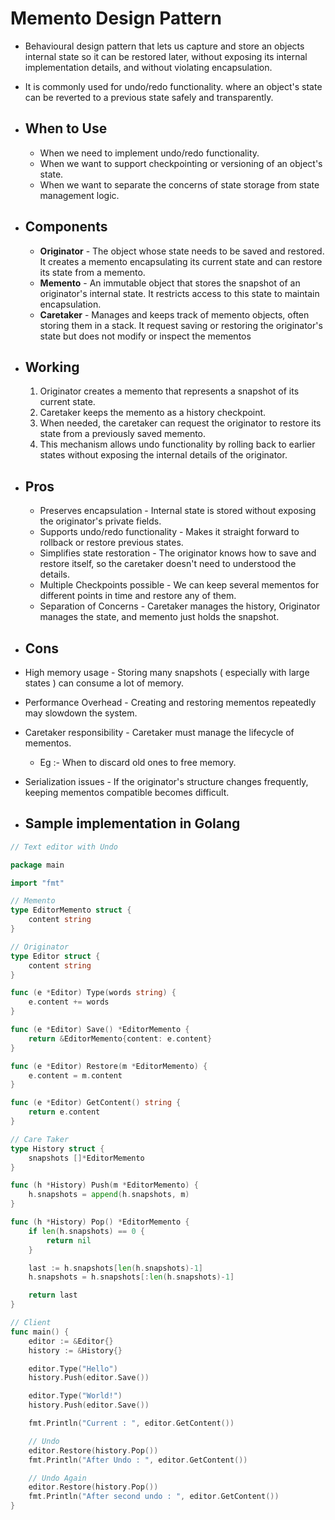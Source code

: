 # Memento Design Pattern
- Behavioural design pattern that lets us capture and store an objects internal state so it can be restored later, without exposing its internal implementation details, and without violating encapsulation.
- It is commonly used for undo/redo functionality. where an object's state can be reverted to a previous state safely and transparently.

- ## When to Use
	- When we need to implement undo/redo functionality.
	- When we want to support checkpointing or versioning of an object's state.
	- When we want to separate the concerns of state storage from state management logic.

- ## Components
	- **Originator** - The object whose state needs to be saved and restored. It creates a memento encapsulating its current state and can restore its state from a memento.
	- **Memento** - An immutable object that stores the snapshot of an originator's internal state. It restricts access to this state to maintain encapsulation.
	- **Caretaker** - Manages and keeps track of memento objects, often storing them in a stack. It request saving or restoring the originator's state but does not modify or inspect the mementos

- ## Working
	1. Originator creates a memento that represents a snapshot of its current state.
	2. Caretaker keeps the memento as a history checkpoint.
	3. When needed, the caretaker can request the originator to restore its state from a previously saved memento.
	4. This mechanism allows undo functionality by rolling back to earlier states without exposing the internal details of the originator.

- ## Pros
	- Preserves encapsulation - Internal state is stored without exposing the originator's private fields.
	- Supports undo/redo functionality - Makes it straight forward to rollback or restore previous states.
	- Simplifies state restoration - The originator knows how to save and restore itself, so the caretaker doesn't need to understood the details.
	- Multiple Checkpoints possible - We can keep several mementos for different points in time and restore any of them.
	- Separation of Concerns - Caretaker manages the history, Originator manages the state, and memento just holds the snapshot.

- ## Cons
- High memory usage - Storing many snapshots ( especially with large states ) can consume a lot of memory.
- Performance Overhead - Creating and restoring mementos repeatedly may slowdown the system.
- Caretaker responsibility - Caretaker must manage the lifecycle of mementos.
	- Eg :- When to discard old ones to free memory.
- Serialization issues - If the originator's structure changes frequently, keeping mementos compatible becomes difficult.

- ## Sample implementation in Golang

```go
// Text editor with Undo

package main

import "fmt"

// Memento
type EditorMemento struct {
	content string
}

// Originator
type Editor struct {
	content string
}

func (e *Editor) Type(words string) {
	e.content += words
}

func (e *Editor) Save() *EditorMemento {
	return &EditorMemento{content: e.content}
}

func (e *Editor) Restore(m *EditorMemento) {
	e.content = m.content
}

func (e *Editor) GetContent() string {
	return e.content
}

// Care Taker
type History struct {
	snapshots []*EditorMemento
}

func (h *History) Push(m *EditorMemento) {
	h.snapshots = append(h.snapshots, m)
}

func (h *History) Pop() *EditorMemento {
	if len(h.snapshots) == 0 {
		return nil
	}

	last := h.snapshots[len(h.snapshots)-1]
	h.snapshots = h.snapshots[:len(h.snapshots)-1]

	return last
}

// Client
func main() {
	editor := &Editor{}
	history := &History{}

	editor.Type("Hello")
	history.Push(editor.Save())

	editor.Type("World!")
	history.Push(editor.Save())

	fmt.Println("Current : ", editor.GetContent())

	// Undo
	editor.Restore(history.Pop())
	fmt.Println("After Undo : ", editor.GetContent())

	// Undo Again
	editor.Restore(history.Pop())
	fmt.Println("After second undo : ", editor.GetContent())
}
```
